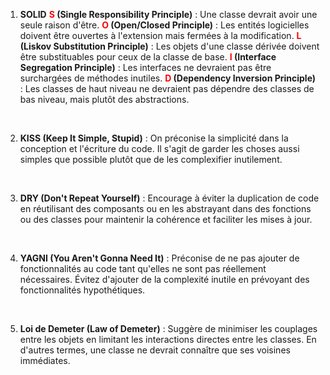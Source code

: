 1. **SOLID**
	**<font color="red">S</font> (Single Responsibility Principle)** :  Une classe devrait avoir une seule raison d'être.
	**<font color="red">O</font> (Open/Closed Principle)** : Les entités logicielles doivent être ouvertes à l'extension mais fermées à la modification.
	**<font color="red">L</font> (Liskov Substitution Principle)** : Les objets d'une classe dérivée doivent être substituables pour ceux de la classe de base.
	**<font color="red">I</font> (Interface Segregation Principle)** : Les interfaces ne devraient pas être surchargées de méthodes inutiles.
	**<font color="red">D</font> (Dependency Inversion Principle)** : Les classes de haut niveau ne devraient pas dépendre des classes de bas niveau, mais plutôt des abstractions.

<br>

2. **KISS (Keep It Simple, Stupid)** : On préconise la simplicité dans la conception et l'écriture du code. Il s'agit de garder les choses aussi simples que possible plutôt que de les complexifier inutilement.

<br>

3. **DRY (Don't Repeat Yourself)** : Encourage à éviter la duplication de code en réutilisant des composants ou en les abstrayant dans des fonctions ou des classes pour maintenir la cohérence et faciliter les mises à jour.

<br>

4. **YAGNI (You Aren't Gonna Need It)** : Préconise de ne pas ajouter de fonctionnalités au code tant qu'elles ne sont pas réellement nécessaires. Évitez d'ajouter de la complexité inutile en prévoyant des fonctionnalités hypothétiques.

<br>

5. **Loi de Demeter (Law of Demeter)** : Suggère de minimiser les couplages entre les objets en limitant les interactions directes entre les classes. En d'autres termes, une classe ne devrait connaître que ses voisines immédiates.